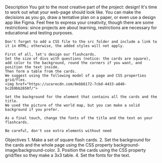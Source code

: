 Description
    You got to the most creative part of the project: design! 
    It's time to work out what your web-page should look like.
    You can make the decisions as you go, draw a tentative plan on a paper, or even use a design app like Figma.
    Feel free to express your creativity, though there are some restrictions: since projects are about learning, restrictions are necessary for educational and testing purposes.

    Don't forget to add a CSS file to the src folder and include a link to it in HTML; otherwise, the added styles will not apply.

    First of all, let's design our flashcards. 
    Set the size of divs with questions (notice: the cards are square), add color to the background, round the corners if you want, and position the text inside.
    Then form a table from the cards. 
    We suggest using the following model of a page and CSS properties grid/flex.
    <img href="https://ucarecdn.com/0ebb6172-7cbd-4433-a840-bc2b9bb2650f/">

    Set the background for the element that contains all the cards and the title. 
    We used the picture of the world map, but you can make a solid background if you prefer.

    As a final touch, change the fonts of the title and the text on your flashcards.

    Be careful, don't use extra elements without need
    
Objectives
    1. Make a set of square flash cards.
    2. Set the background for the cards and the whole page using the CSS property background-image/background-color.
    3. Position the cards using the CSS property grid/flex so they make a 3x3 table.
    4. Set the fonts for the text.

